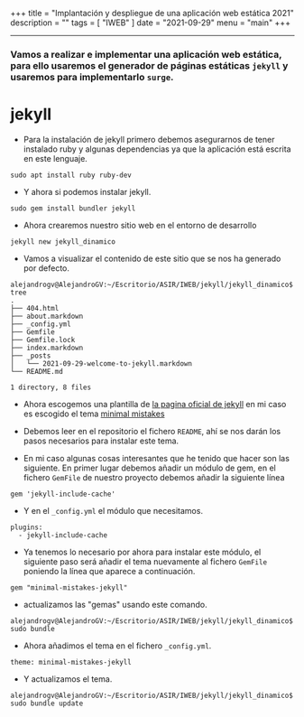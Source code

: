 +++
title = "Implantación y despliegue de una aplicación web estática 2021"
description = ""
tags = [
    "IWEB"
]
date = "2021-09-29"
menu = "main"
+++

---

### Vamos a realizar e implementar una aplicación web estática, para ello usaremos el generador de páginas estáticas `jekyll` y usaremos para implementarlo `surge`.

# **jekyll**

* Para la instalación de jekyll primero debemos asegurarnos de tener instalado ruby y algunas dependencias ya que la aplicación está escrita en este lenguaje.

~~~
sudo apt install ruby ruby-dev
~~~

* Y ahora si podemos instalar jekyll.

~~~
sudo gem install bundler jekyll
~~~

* Ahora crearemos nuestro sitio web en el entorno de desarrollo

~~~
jekyll new jekyll_dinamico
~~~

* Vamos a visualizar el contenido de este sitio que se nos ha generado por defecto.

~~~
alejandrogv@AlejandroGV:~/Escritorio/ASIR/IWEB/jekyll/jekyll_dinamico$ tree
.
├── 404.html
├── about.markdown
├── _config.yml
├── Gemfile
├── Gemfile.lock
├── index.markdown
├── _posts
│   └── 2021-09-29-welcome-to-jekyll.markdown
└── README.md

1 directory, 8 files
~~~

* Ahora escogemos una plantilla de [la pagina oficial de jekyll](https://jekyllthemes.io/) en mi caso es escogido el tema [minimal mistakes](https://github.com/mmistakes/minimal-mistakes)

* Debemos leer en el repositorio el fichero `README`, ahí se nos darán los pasos necesarios para instalar este tema.

* En mi caso algunas cosas interesantes que he tenido que hacer son las siguiente. En primer lugar debemos añadir un módulo de gem, en el fichero `GemFile` de nuestro proyecto debemos añadir la siguiente línea

~~~
gem 'jekyll-include-cache'
~~~

* Y en el `_config.yml` el módulo que necesitamos.

~~~
plugins:
  - jekyll-include-cache
~~~

* Ya tenemos lo necesario por ahora para instalar este módulo, el siguiente paso será añadir el tema nuevamente al fichero `GemFile` poniendo la línea que aparece a continuación.

~~~
gem "minimal-mistakes-jekyll"
~~~

* actualizamos las "gemas" usando este comando.

~~~
alejandrogv@AlejandroGV:~/Escritorio/ASIR/IWEB/jekyll/jekyll_dinamico$ sudo bundle
~~~

* Ahora añadimos el tema en el fichero `_config.yml`.

~~~
theme: minimal-mistakes-jekyll
~~~

* Y actualizamos el tema.

~~~
alejandrogv@AlejandroGV:~/Escritorio/ASIR/IWEB/jekyll/jekyll_dinamico$ sudo bundle update
~~~

